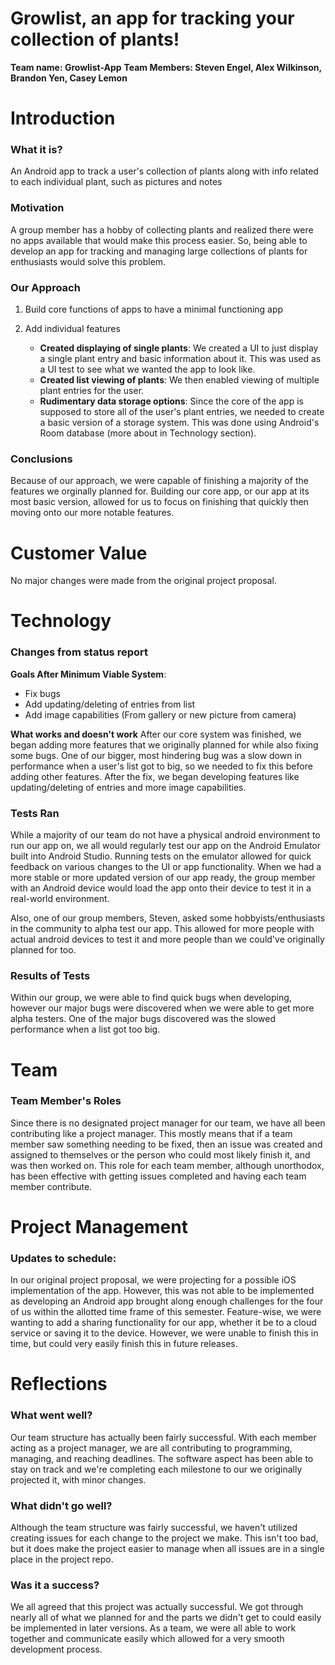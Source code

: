 # Growlist, an app for tracking your collection of plants!
**Team name: Growlist-App**
**Team Members: Steven Engel, Alex Wilkinson, Brandon Yen, Casey Lemon**

Introduction
=====
### What it is?
An Android app to track a user's collection of plants along with info related to each individual plant, such as pictures and notes

### Motivation
A group member has a hobby of collecting plants and realized there were no apps available that would make this process easier. So, being able to develop an app for tracking and managing large collections of plants for enthusiasts would solve this problem.

### Our Approach
1. Build core functions of apps to have a minimal functioning app

2. Add individual features
	- **Created displaying of single plants**: We created a UI to just display a single plant entry and basic information about it. This was used as a UI test to see what we wanted the app to look like.
	- **Created list viewing of plants**: We then enabled viewing of multiple plant entries for the user.
	- **Rudimentary data storage options**: Since the core of the app is supposed to store all of the user's plant entries, we needed to create a basic version of a storage system. This was done using Android's Room database (more about in Technology section).

### Conclusions
Because of our approach, we were capable of finishing a majority of the features we orginally planned for. Building our core app, or our app at its most basic version, allowed for us to focus on finishing that quickly then moving onto our more notable features.

Customer Value
==============
No major changes were made from the original project proposal.

Technology
==========
### Changes from status report
**Goals After Minimum Viable System**:
- Fix bugs
- Add updating/deleting of entries from list
- Add image capabilities (From gallery or new picture from camera)

**What works and doesn't work**
After our core system was finished, we began adding more features that we originally planned for while also fixing some bugs. One of our bigger, most hindering bug was a slow down in performance when a user's list got to big, so we needed to fix this before adding other features. After the fix, we began developing features like updating/deleting of entries and more image capabilities.

### Tests Ran
While a majority of our team do not have a physical android environment to run our app on, we all would regularly test our app on the Android Emulator built into Android Studio. Running tests on the emulator allowed for quick feedback on various changes to the UI or app functionality. When we had a more stable or more updated version of our app ready, the group member with an Android device would load the app onto their device to test it in a real-world environment.

Also, one of our group members, Steven, asked some hobbyists/enthusiasts in the community to alpha test our app. This allowed for more people with actual android devices to test it and more people than we could've originally planned for too.

### Results of Tests
Within our group, we were able to find quick bugs when developing, however our major bugs were discovered when we were able to get more alpha testers. One of the major bugs discovered was the slowed performance when a list got too big.

Team
====
### Team Member's Roles
Since there is no designated project manager for our team, we have all been contributing like a project manager. This mostly means that if a team member saw something needing to be fixed, then an issue was created and assigned to themselves or the person who could most likely finish it, and was then worked on. This role for each team member, although unorthodox, has been effective with getting issues completed and having each team member contribute.

Project Management
==================
### Updates to schedule:
In our original project proposal, we were projecting for a possible iOS implementation of the app. However, this was not able to be implemented as developing an Android app brought along enough challenges for the four of us within the allotted time frame of this semester. Feature-wise, we were wanting to add a sharing functionality for our app, whether it be to a cloud service or saving it to the device. However, we were unable to finish this in time, but could very easily finish this in future releases.


Reflections
===========
### What went well?
Our team structure has actually been fairly successful. With each member acting as a project manager, we are all contributing to programming, managing, and reaching deadlines. The software aspect has been able to stay on track and we're completing each milestone to our we originally projected it, with minor changes.

### What didn't go well?
Although the team structure was fairly successful, we haven't utilized creating issues for each change to the project we make. This isn't too bad, but it does make the project easier to manage when all issues are in a single place in the project repo.

### Was it a success?
We all agreed that this project was actually successful. We got through nearly all of what we planned for and the parts we didn't get to could easily be implemented in later versions. As a team, we were all able to work together and communicate easily which allowed for a very smooth development process.
